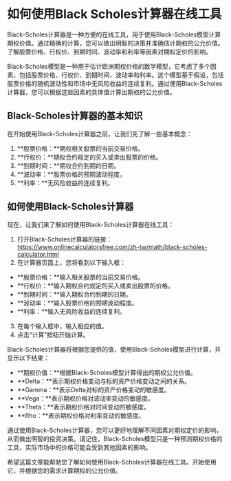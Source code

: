 如何使用Black Scholes计算器在线工具
========================

Black-Scholes计算器是一种方便的在线工具，用于使用Black-Scholes模型计算期权价值。通过精确的计算，您可以做出明智的决策并准确估计期权的公允价值。了解股票价格、行权价、到期时间、波动率和利率等因素对期权定价的影响。

Black-Scholes模型是一种用于估计欧洲期权价格的数学模型，它考虑了多个因素，包括股票价格、行权价、到期时间、波动率和利率。这个模型基于假设，包括股票价格的随机波动性和市场中无风险收益的连续复利。通过使用Black-Scholes计算器，您可以根据这些因素的具体值计算出期权的公允价值。

Black-Scholes计算器的基本知识
---------------------

在开始使用Black-Scholes计算器之前，让我们先了解一些基本概念：

1. **股票价格：**期权相关股票的当前交易价格。
2. **行权价：**期权合约规定的买入或卖出股票的价格。
3. **到期时间：**期权合约到期的日期。
4. **波动率：**股票价格的预期波动程度。
5. **利率：**无风险收益的连续复利。

如何使用Black-Scholes计算器
--------------------

现在，让我们来了解如何使用Black-Scholes计算器在线工具：

1. 打开Black-Scholes计算器的链接：<https://www.onlinecalculatorsfree.com/zh-tw/math/black-scholes-calculator.html>
2. 在计算器页面上，您将看到以下输入框：

- **股票价格：**输入相关股票的当前交易价格。
- **行权价：**输入期权合约规定的买入或卖出股票的价格。
- **到期时间：**输入期权合约到期的日期。
- **波动率：**输入股票价格的预期波动程度。
- **利率：**输入无风险收益的连续复利。

3. 在每个输入框中，输入相应的值。
4. 点击“计算”按钮开始计算。

Black-Scholes计算器将根据您提供的值，使用Black-Scholes模型进行计算，并显示以下结果：

- **期权价值：**根据Black-Scholes模型计算得出的期权公允价值。
- **Delta：**表示期权价格变动与标的资产价格变动之间的关系。
- **Gamma：**表示Delta对标的资产价格变动的敏感度。
- **Vega：**表示期权价格对波动率变动的敏感度。
- **Theta：**表示期权价格对时间变动的敏感度。
- **Rho：**表示期权价格对利率变动的敏感度。

通过使用Black-Scholes计算器，您可以更好地理解不同因素对期权定价的影响，从而做出明智的投资决策。请记住，Black-Scholes模型只是一种预测期权价格的工具，实际市场中的价格可能会受到其他因素的影响。

希望这篇文章能帮助您了解如何使用Black-Scholes计算器在线工具。开始使用它，并根据您的需求计算期权的公允价值。